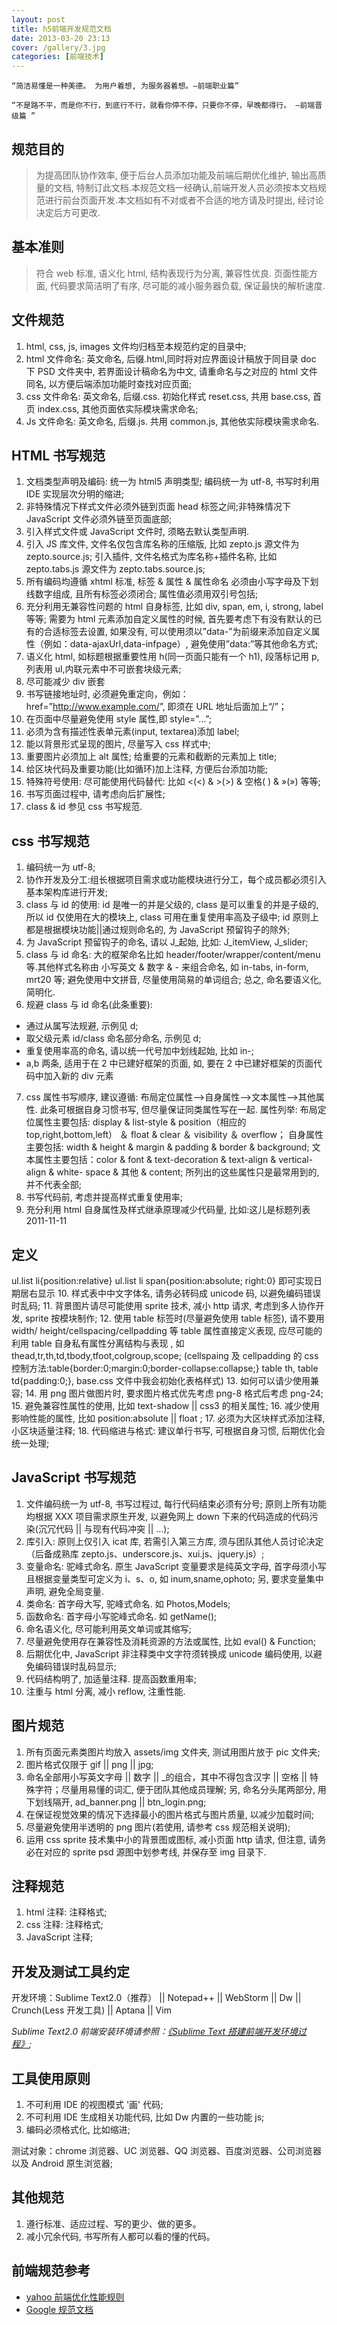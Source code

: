 ```yaml
---
layout: post
title: h5前端开发规范文档
date: 2013-03-20 23:13
cover: /gallery/3.jpg
categories: [前端技术]
---
```


>

    “简洁易懂是一种美德。 为用户着想, 为服务器着想。—前端职业篇”

    “不是路不平，而是你不行，到底行不行，就看你停不停，只要你不停，早晚都得行。 —前端晋级篇 ”

## 规范目的

> 为提高团队协作效率, 便于后台人员添加功能及前端后期优化维护, 输出高质量的文档, 特制订此文档.本规范文档一经确认,前端开发人员必须按本文档规范进行前台页面开发.本文档如有不对或者不合适的地方请及时提出, 经讨论决定后方可更改.

<!--more-->

## 基本准则

> 符合 web 标准, 语义化 html, 结构表现行为分离, 兼容性优良. 页面性能方面, 代码要求简洁明了有序, 尽可能的减小服务器负载, 保证最快的解析速度.

## 文件规范

1. html, css, js, images 文件均归档至本规范约定的目录中;
2. html 文件命名: 英文命名, 后缀.html,同时将对应界面设计稿放于同目录 doc 下 PSD 文件夹中, 若界面设计稿命名为中文, 请重命名与之对应的 html 文件同名, 以方便后端添加功能时查找对应页面;
3. css 文件命名: 英文命名, 后缀.css. 初始化样式 reset.css, 共用 base.css, 首页 index.css, 其他页面依实际模块需求命名;
4. Js 文件命名: 英文命名, 后缀.js. 共用 common.js, 其他依实际模块需求命名.

## HTML 书写规范

1. 文档类型声明及编码: 统一为 html5 声明类型; 编码统一为 utf-8, 书写时利用 IDE 实现层次分明的缩进;
2. 非特殊情况下样式文件必须外链到页面 head 标签之间;非特殊情况下 JavaScript 文件必须外链至页面底部;
3. 引入样式文件或 JavaScript 文件时, 须略去默认类型声明.
4. 引入 JS 库文件, 文件名仅包含库名称的压缩版, 比如 zepto.js 源文件为 zepto.source.js; 引入插件, 文件名格式为库名称+插件名称, 比如 zepto.tabs.js 源文件为 zepto.tabs.source.js;
5. 所有编码均遵循 xhtml 标准, 标签 & 属性 & 属性命名 必须由小写字母及下划线数字组成, 且所有标签必须闭合; 属性值必须用双引号包括;
6. 充分利用无兼容性问题的 html 自身标签, 比如 div, span, em, i, strong, label 等等; 需要为 html 元素添加自定义属性的时候, 首先要考虑下有没有默认的已有的合适标签去设置, 如果没有, 可以使用须以”data-”为前缀来添加自定义属性（例如：data-ajaxUrl,data-infpage）, 避免使用”data:”等其他命名方式;
7. 语义化 html, 如标题根据重要性用 h(同一页面只能有一个 h1), 段落标记用 p, 列表用 ul,内联元素中不可嵌套块级元素;
8. 尽可能减少 div 嵌套
9. 书写链接地址时, 必须避免重定向，例如：href=”<http://www.example.com/>”, 即须在 URL 地址后面加上“/”；
10. 在页面中尽量避免使用 style 属性,即 style=”…”;
11. 必须为含有描述性表单元素(input, textarea)添加 label;
12. 能以背景形式呈现的图片, 尽量写入 css 样式中;
13. 重要图片必须加上 alt 属性; 给重要的元素和截断的元素加上 title;
14. 给区块代码及重要功能(比如循环)加上注释, 方便后台添加功能;
15. 特殊符号使用: 尽可能使用代码替代: 比如 <(<) & >(>) & 空格( ) & »(») 等等;
16. 书写页面过程中, 请考虑向后扩展性;
17. class & id 参见 css 书写规范.

## css 书写规范

1. 编码统一为 utf-8;
2. 协作开发及分工:组长根据项目需求或功能模块进行分工，每个成员都必须引入基本架构库进行开发;
3. class 与 id 的使用: id 是唯一的并是父级的, class 是可以重复的并是子级的, 所以 id 仅使用在大的模块上, class 可用在重复使用率高及子级中; id 原则上都是根据模块功能||通过规则命名的, 为 JavaScript 预留钩子的除外;
4. 为 JavaScript 预留钩子的命名, 请以 J\_起始, 比如: J_itemView, J_slider;
5. class 与 id 命名: 大的框架命名比如 header/footer/wrapper/content/menu 等.其他样式名称由 小写英文 & 数字 & - 来组合命名, 如 in-tabs, in-form, mrt20 等; 避免使用中文拼音, 尽量使用简易的单词组合; 总之, 命名要语义化, 简明化.
6. 规避 class 与 id 命名(此条重要):

- 通过从属写法规避, 示例见 d;
- 取父级元素 id/class 命名部分命名, 示例见 d;
- 重复使用率高的命名, 请以统一代号加中划线起始, 比如 in-;
- a,b 两条, 适用于在 2 中已建好框架的页面, 如, 要在 2 中已建好框架的页面代码中加入新的 div 元素

7. css 属性书写顺序, 建议遵循: 布局定位属性–>自身属性–>文本属性–>其他属性. 此条可根据自身习惯书写, 但尽量保证同类属性写在一起. 属性列举: 布局定位属性主要包括: display & list-style & position（相应的 top,right,bottom,left） ＆ float & clear ＆ visibility ＆ overflow； 自身属性主要包括: width & height & margin & padding & border & background; 文本属性主要包括：color & font & text-decoration & text-align & vertical-align & white- space & 其他 & content; 所列出的这些属性只是最常用到的, 并不代表全部;
1. 书写代码前, 考虑并提高样式重复使用率;
1. 充分利用 html 自身属性及样式继承原理减少代码量, 比如:这儿是标题列表 2011-11-11

## 定义

ul.list li{position:relative} ul.list li span{position:absolute; right:0}
即可实现日期居右显示 10. 样式表中中文字体名, 请务必转码成 unicode 码, 以避免编码错误时乱码; 11. 背景图片请尽可能使用 sprite 技术, 减小 http 请求, 考虑到多人协作开发, sprite 按模块制作; 12. 使用 table 标签时(尽量避免使用 table 标签), 请不要用 width/ height/cellspacing/cellpadding 等 table 属性直接定义表现, 应尽可能的利用 table 自身私有属性分离结构与表现 , 如 thead,tr,th,td,tbody,tfoot,colgroup,scope; (cellspaing 及 cellpadding 的 css 控制方法:table{border:0;margin:0;border-collapse:collapse;} table th, table td{padding:0;}, base.css 文件中我会初始化表格样式) 13. 如何可以请少使用兼容; 14. 用 png 图片做图片时, 要求图片格式优先考虑 png-8 格式后考虑 png-24; 15. 避免兼容性属性的使用, 比如 text-shadow || css3 的相关属性; 16. 减少使用影响性能的属性, 比如 position:absolute || float ; 17. 必须为大区块样式添加注释, 小区块适量注释; 18. 代码缩进与格式: 建议单行书写, 可根据自身习惯, 后期优化会统一处理;

## JavaScript 书写规范

1. 文件编码统一为 utf-8, 书写过程过, 每行代码结束必须有分号; 原则上所有功能均根据 XXX 项目需求原生开发, 以避免网上 down 下来的代码造成的代码污染(沉冗代码 || 与现有代码冲突 || …);
2. 库引入: 原则上仅引入 icat 库, 若需引入第三方库, 须与团队其他人员讨论决定（后备成熟库 zepto.js、underscore.js、xui.js、jquery.js）;
3. 变量命名: 驼峰式命名. 原生 JavaScript 变量要求是纯英文字母, 首字母须小写且根据变量类型可定义为 i、s、o, 如 inum,sname,ophoto;
   另, 要求变量集中声明, 避免全局变量.
4. 类命名: 首字母大写, 驼峰式命名. 如 Photos,Models;
5. 函数命名: 首字母小写驼峰式命名. 如 getName();
6. 命名语义化, 尽可能利用英文单词或其缩写;
7. 尽量避免使用存在兼容性及消耗资源的方法或属性, 比如 eval() & Function;
8. 后期优化中, JavaScript 非注释类中文字符须转换成 unicode 编码使用, 以避免编码错误时乱码显示;
9. 代码结构明了, 加适量注释. 提高函数重用率;
10. 注重与 html 分离, 减小 reflow, 注重性能.

## 图片规范

1. 所有页面元素类图片均放入 assets/img 文件夹, 测试用图片放于 pic 文件夹;
2. 图片格式仅限于 gif || png || jpg;
3. 命名全部用小写英文字母 || 数字 || \_的组合，其中不得包含汉字 || 空格 || 特殊字符；尽量用易懂的词汇, 便于团队其他成员理解; 另, 命名分头尾两部分, 用下划线隔开, ad_banner.png || btn_login.png;
4. 在保证视觉效果的情况下选择最小的图片格式与图片质量, 以减少加载时间;
5. 尽量避免使用半透明的 png 图片(若使用, 请参考 css 规范相关说明);
6. 运用 css sprite 技术集中小的背景图或图标, 减小页面 http 请求, 但注意, 请务必在对应的 sprite psd 源图中划参考线, 并保存至 img 目录下.

## 注释规范

1. html 注释: 注释格式;
2. css 注释: 注释格式;
3. JavaScript 注释;

## 开发及测试工具约定

开发环境：Sublime Text2.0（推荐） || Notepad++ || WebStorm || Dw || Crunch(Less 开发工具) || Aptana || Vim

_Sublime Text2.0 前端安装环境请参照：[《Sublime Text 搭建前端开发环境过程》](/install-sublime-text-environment);_

## 工具使用原则

1. 不可利用 IDE 的视图模式 '画' 代码;
2. 不可利用 IDE 生成相关功能代码, 比如 Dw 内置的一些功能 js;
3. 编码必须格式化, 比如缩进;

测试对象：chrome 浏览器、UC 浏览器、QQ 浏览器、百度浏览器、公司浏览器以及 Android 原生浏览器;

## 其他规范

1. 遵行标准、适应过程、写的更少、做的更多。
2. 减小冗余代码, 书写所有人都可以看的懂的代码。

## 前端规范参考

- [yahoo 前端优化性能规则](http://developer.yahoo.com/performance/rules.html)
- [Google 规范文档](https://code.google.com/p/google-styleguide/)

